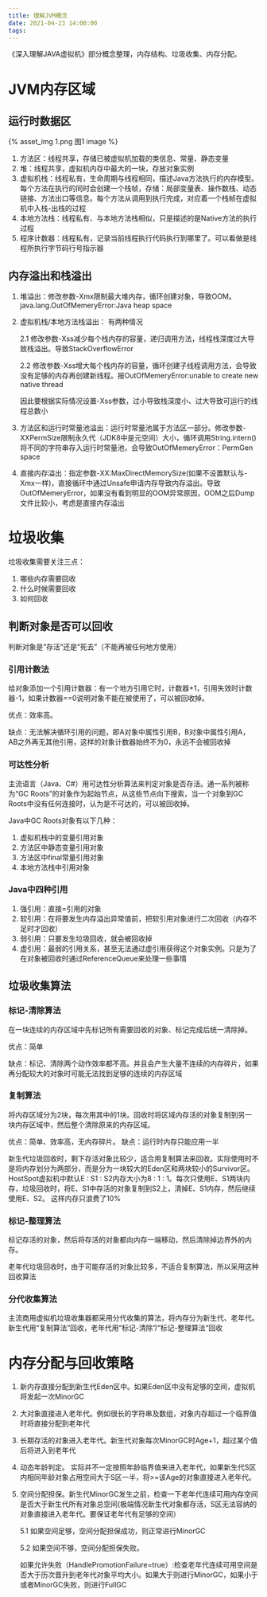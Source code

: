 ```yaml
---
title: 理解JVM概念
date: 2021-04-23 14:00:00
tags:
---
```


《深入理解JAVA虚拟机》部分概念整理，内存结构、垃圾收集、内存分配。

<!--more-->

# JVM内存区域

## 运行时数据区

{% asset_img 1.png 图1 image %}

1. 方法区：线程共享，存储已被虚拟机加载的类信息、常量、静态变量
2. 堆：线程共享，虚拟机内存中最大的一块，存放对象实例
3. 虚拟机栈：线程私有，生命周期与线程相同，描述Java方法执行的内存模型。每个方法在执行的同时会创建一个栈帧，存储：局部变量表、操作数栈、动态链接、方法出口等信息。每个方法从调用到执行完成，对应着一个栈帧在虚拟机中入栈-出栈的过程
4. 本地方法栈：线程私有、与本地方法栈相似，只是描述的是Native方法的执行过程
5. 程序计数器：线程私有，记录当前线程执行代码执行到哪里了。可以看做是线程所执行字节码行号指示器

## 内存溢出和栈溢出



1. 堆溢出：修改参数-Xmx限制最大堆内存，循环创建对象，导致OOM。java.lang.OutOfMemeryError:Java heap space

2. 虚拟机栈/本地方法栈溢出： 有两种情况

   2.1 修改参数-Xss减少每个栈内存的容量，递归调用方法，线程栈深度过大导致栈溢出。导致StackOverflowError

   2.2 修改参数-Xss增大每个栈内存的容量，循环创建子线程调用方法，会导致没有足够的内存再创建新线程。报OutOfMemeryError:unable to create new native thread  

   因此要根据实际情况设置-Xss参数，过小导致栈深度小、过大导致可运行的线程总数小

3. 方法区和运行时常量池溢出：运行时常量池属于方法区一部分。修改参数-XXPermSize限制永久代（JDK8中是元空间）大小，循环调用String.intern()将不同的字符串存入运行时常量池，会导致OutOfMemeryError：PermGen space
4. 直接内存溢出：指定参数-XX:MaxDirectMemorySize(如果不设置默认与-Xmx一样)，直接循环中通过Unsafe申请内存导致内存溢出。导致OutOfMemeryError，如果没有看到明显的OOM异常原因，OOM之后Dump文件比较小，考虑是直接内存溢出

# 垃圾收集

垃圾收集需要关注三点：

1. 哪些内存需要回收
2. 什么时候需要回收
3. 如何回收

## 判断对象是否可以回收

判断对象是“存活”还是“死去”（不能再被任何地方使用）

### 引用计数法

给对象添加一个引用计数器：有一个地方引用它时，计数器+1，引用失效时计数器-1，如果计数器==0说明对象不能在被使用了，可以被回收掉。  

优点：效率高。   

缺点：无法解决循环引用的问题，即A对象中属性引用B，B对象中属性引用A，AB之外再无其他引用，这样的对象计数器始终不为0，永远不会被回收掉

### 可达性分析

主流语言（Java、C#）用可达性分析算法来判定对象是否存活。通一系列被称为“GC Roots”的对象作为起始节点，从这些节点向下搜索，当一个对象到GC Roots中没有任何连接时，认为是不可达的，可以被回收掉。  

Java中GC Roots对象有以下几种：  

1. 虚拟机栈中的变量引用对象
2. 方法区中静态变量引用对象
3. 方法区中final常量引用对象
4. 本地方法栈中引用对象

### Java中四种引用

1. 强引用：直接=引用的对象
2. 软引用：在将要发生内存溢出异常值前，把软引用对象进行二次回收（内存不足时才回收）
3. 弱引用：只要发生垃圾回收，就会被回收掉
4. 虚引用：最弱的引用关系，甚至无法通过虚引用获得这个对象实例。只是为了在对象被回收时通过ReferenceQueue来处理一些事情

## 垃圾收集算法

### 标记-清除算法

在一块连续的内存区域中先标记所有需要回收的对象、标记完成后统一清除掉。  

优点：简单  

缺点：标记、清除两个动作效率都不高。并且会产生大量不连续的内存碎片，如果再分配较大的对象时可能无法找到足够的连续的内存区域  

### 复制算法

将内存区域分为2块，每次用其中的1块。回收时将区域内存活的对象复制到另一块内存区域中，然后整个清除原来的内存区域。

优点：简单、效率高，无内存碎片。 缺点：运行时内存只能应用一半  

新生代垃圾回收时，剩下存活对象比较少，适合用复制算法来回收。实际使用时不是将内存划分为两部分，而是分为一块较大的Eden区和两块较小的Survivor区。  HostSpot虚拟机中默认E : S1 : S2内存大小为8 : 1 : 1。每次只使用E、S1两块内存，垃圾回收时，将E、S1中存活的对象复制到S2上，清掉E、S1内存，然后继续使用E、S2。 这样内存只浪费了10%

### 标记-整理算法

标记存活的对象，然后将存活的对象都向内存一端移动，然后清除掉边界外的内存。  

老年代垃圾回收时，由于可能存活的对象比较多，不适合复制算法，所以采用这种回收算法

### 分代收集算法

主流商用虚拟机垃圾收集器都采用分代收集的算法，将内存分为新生代、老年代。 新生代用“复制算法”回收，老年代用“标记-清除”/“标记-整理算法“回收

# 内存分配与回收策略

1. 新内存直接分配到新生代Eden区中。如果Eden区中没有足够的空间，虚拟机将发起一次MinorGC

2. 大对象直接进入老年代。例如很长的字符串及数组，对象内存超过一个临界值时将直接分配到老年代

3. 长期存活的对象进入老年代。新生代对象每次MinorGC时Age+1，超过某个值后将进入到老年代

4. 动态年龄判定。 实际并不一定按照年龄临界值来进入老年代，如果新生代S区内相同年龄对象占用空间大于S区一半，将>=该Age的对象直接进入老年代。

5. 空间分配担保。新生代MinorGC发生之前，检查一下老年代连续可用内存空间是否大于新生代所有对象总空间(极端情况新生代对象都存活，S区无法容纳的对象直接进入老年代。要保证老年代有足够的空间）

   5.1 如果空间足够，空间分配担保成功，则正常进行MinorGC

   5.2 如果空间不够，空间分配担保失败。

   ​	如果允许失败（HandlePromotionFailure=true）:检查老年代连续可用空间是否大于历次晋升到老年代对象平均大小。如果大于则进行MinorGC，如果小于或者MinorGC失败，则进行FullGC





